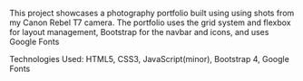 This project showcases a photography portfolio built using using shots from my Canon Rebel T7 camera. 
The portfolio uses the grid system and flexbox for layout management, Bootstrap for the navbar and icons, and uses Google Fonts

Technologies Used:
HTML5,
CSS3,
JavaScript(minor),
Bootstrap 4,
Google Fonts

